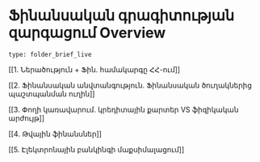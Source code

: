# Ֆինանսական գրագիտության զարգացում Overview
 
```ccard
type: folder_brief_live
```
 
[[1․ Ներածություն + Ֆին․ համակարգը ՀՀ-ում]]

[[2․ Ֆինանսական անվտանգություն․ Ֆինանսական ծուղակներից պաշտպանման ուղին]]

[[3․ Փողի կառավարում․ կրեդիտային քարտեր VS ֆիզիկական արժույթ]]

[[4․ Թվային ֆինանսներ]]

[[5. Էլեկտրոնային բանկինգի մաքսիմալացում]]
